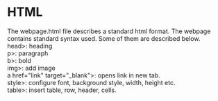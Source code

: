 # HTML
The webpage.html file describes a standard html format. The webpage contains standard syntax used. Some of them are described below.<br>
head>: heading<br>
p>: paragraph<br>
b>: bold<br>
img>: add image<br>
a href="link" target="_blank">: opens link in new tab.<br>
style>: configure font, background style, width, height etc.<br>
table><tr><th><td>: insert table, row, header, cells.
